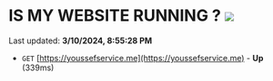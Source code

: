 # IS MY WEBSITE RUNNING ? [![](https://img.shields.io/static/v1?label=Sponsor&message=%E2%9D%A4&logo=GitHub&color=%23fe8e86)](https://github.com/sponsors/<username>)

Last updated: **3/10/2024, 8:55:28 PM**

- `GET` [https://youssefservice.me](https://youssefservice.me) - **Up** (339ms)
